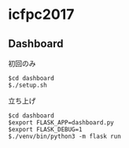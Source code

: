 # icfpc2017

## Dashboard
初回のみ
```
$cd dashboard
$./setup.sh
```

立ち上げ
```
$cd dashboard
$export FLASK_APP=dashboard.py
$export FLASK_DEBUG=1
$./venv/bin/python3 -m flask run
```

